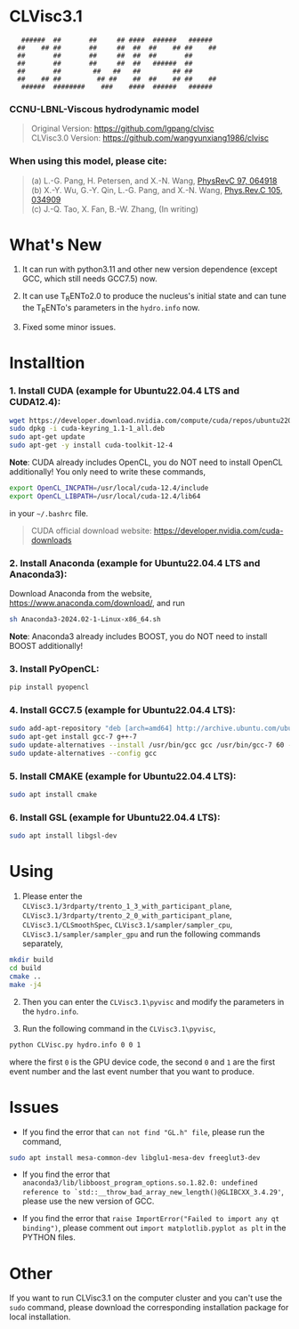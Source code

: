 # CLVisc3.1


       ######  ##       ##     ## ####  ######   ######  
      ##    ## ##       ##     ##  ##  ##    ## ##    ## 
      ##       ##       ##     ##  ##  ##       ##       
      ##       ##       ##     ##  ##   ######  ##       
      ##       ##        ##   ##   ##        ## ##       
      ##    ## ##         ## ##    ##  ##    ## ##    ## 
       ######  ########    ###    ####  ######   ###### 

### CCNU-LBNL-Viscous hydrodynamic model

> Original Version: https://github.com/lgpang/clvisc <br>
> CLVisc3.0 Version: https://github.com/wangyunxiang1986/clvisc

### When using this model, please cite:
    
> (a) L.-G. Pang, H. Petersen, and X.-N. Wang, [PhysRevC 97, 064918](https://link.aps.org/doi/10.1103/PhysRevC.97.064918) <br>
> (b) X.-Y. Wu, G.-Y. Qin, L.-G. Pang, and X.-N. Wang, [Phys.Rev.C 105, 034909](https://link.aps.org/doi/10.1103/PhysRevC.105.034909) <br>
> (c) J.-Q. Tao, X. Fan, B.-W. Zhang, (In writing)

# What's New

1. It can run with python3.11 and other new version dependence (except GCC, which still needs GCC7.5) now.

2. It can use T<sub>R</sub>ENTo2.0 to produce the nucleus's initial state and can tune the T<sub>R</sub>ENTo's parameters in the `hydro.info` now.

3. Fixed some minor issues.

# Installtion

### 1. Install CUDA (example for Ubuntu22.04.4 LTS and CUDA12.4):

```bash
wget https://developer.download.nvidia.com/compute/cuda/repos/ubuntu2204/x86_64/cuda-keyring_1.1-1_all.deb
sudo dpkg -i cuda-keyring_1.1-1_all.deb
sudo apt-get update
sudo apt-get -y install cuda-toolkit-12-4
```   

__Note__: CUDA already includes OpenCL, you do NOT need to install OpenCL additionally! You only need to write these commands,
         
```bash
export OpenCL_INCPATH=/usr/local/cuda-12.4/include
export OpenCL_LIBPATH=/usr/local/cuda-12.4/lib64
```        
in your `~/.bashrc` file.

> CUDA official download website: https://developer.nvidia.com/cuda-downloads

### 2. Install Anaconda (example for Ubuntu22.04.4 LTS and Anaconda3):

Download Anaconda from the website, https://www.anaconda.com/download/, and run
```bash   
sh Anaconda3-2024.02-1-Linux-x86_64.sh
```

__Note__: Anaconda3 already includes BOOST, you do NOT need to install BOOST additionally!

### 3. Install PyOpenCL:

```bash
pip install pyopencl
```

### 4. Install GCC7.5 (example for Ubuntu22.04.4 LTS):

```bash
sudo add-apt-repository "deb [arch=amd64] http://archive.ubuntu.com/ubuntu focal main universe"
sudo apt-get install gcc-7 g++-7
sudo update-alternatives --install /usr/bin/gcc gcc /usr/bin/gcc-7 60 --slave /usr/bin/g++ g++ /usr/bin/g++-7
sudo update-alternatives --config gcc
```

### 5. Install CMAKE (example for Ubuntu22.04.4 LTS):

```bash
sudo apt install cmake
```

### 6. Install GSL (example for Ubuntu22.04.4 LTS):

```bash
sudo apt install libgsl-dev
```

# Using

1. Please enter the `CLVisc3.1/3rdparty/trento_1_3_with_participant_plane`, `CLVisc3.1/3rdparty/trento_2_0_with_participant_plane`, `CLVisc3.1/CLSmoothSpec`,
   `CLVisc3.1/sampler/sampler_cpu`, `CLVisc3.1/sampler/sampler_gpu` and run the following commands separately,
```bash
mkdir build
cd build
cmake ..
make -j4
```

2. Then you can enter the `CLVisc3.1\pyvisc` and modify the parameters in the `hydro.info`.

3. Run the following command in the `CLVisc3.1\pyvisc`,
```bash
python CLVisc.py hydro.info 0 0 1
```
where the first `0` is the GPU device code, the second `0` and `1` are the first event number and the last event number that you want to produce.

# Issues

* If you find the error that `can not find "GL.h" file`, please run the command,
```bash
sudo apt install mesa-common-dev libglu1-mesa-dev freeglut3-dev
```

* If you find the error that ``anaconda3/lib/libboost_program_options.so.1.82.0: undefined reference to `std::__throw_bad_array_new_length()@GLIBCXX_3.4.29'``, please use the new version of GCC.

* If you find the error that `raise ImportError("Failed to import any qt binding")`, please comment out `import matplotlib.pyplot as plt` in the PYTHON files.

# Other

If you want to run CLVisc3.1 on the computer cluster and you can't use the `sudo` command, please download the corresponding installation package for local installation.